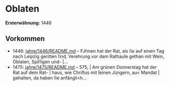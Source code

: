 # Oblaten

**Ersterwähnung:** 1446

## Vorkommen
- 1446: [jahre/1446/README.md](../jahre/1446/README.md) – FJhnen hat der Rat, als ſie auf
einen Tag nach Leipzig geritten ſind, Verehrung vor dem
Rathauſe gethan mit Wein, Oblaten, Spiſſigen und- |...
- 1475: [jahre/1475/README.md](../jahre/1475/README.md) – 575,
| Am grünen Donnerstag hat der Rat auf dem Rat-
| haus, wie Chriſtus mit ſeinen Jüngern, au< Mandat
| gehalten, da haben ſie anfängli<h...

